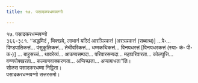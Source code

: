 ```yaml
---
title: १७. पसादकरधम्मवग्गो

---
```

१७. पसादकरधम्मवग्गो  
३६६-३८१. ‘‘अद्धमिदं , भिक्खवे, लाभानं यदिदं आरञ्ञिकत्तं [अरञ्ञकत्तं (सब्बत्थ)] …पे॰… पिण्डपातिकत्तं… पंसुकूलिकत्तं… तेचीवरिकत्तं… धम्मकथिकत्तं… विनयधरत्तं [विनयधरकत्तं (स्या॰ कं॰ पी॰ क॰)] … बाहुसच्चं… थावरेय्यं… आकप्पसम्पदा… परिवारसम्पदा… महापरिवारता… कोलपुत्ति… वण्णपोक्खरता… कल्याणवाक्करणता… अप्पिच्छता… अप्पाबाधता’’ति।  
सोळस पसादकरधम्मा निट्ठिता।  
पसादकरधम्मवग्गो सत्तरसमो।  